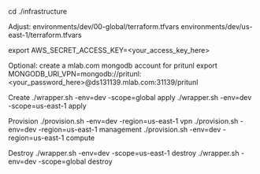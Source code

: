 cd ./infrastructure

Adjust:
  environments/dev/00-global/terraform.tfvars
  environments/dev/us-east-1/terraform.tfvars

export AWS_SECRET_ACCESS_KEY=<your_access_key_here>

Optional: create a mlab.com mongodb account for pritunl
  export MONGODB_URI_VPN=mongodb://pritunl:<your_password_here>@ds131139.mlab.com:31139/pritunl

Create
./wrapper.sh -env=dev -scope=global apply
./wrapper.sh -env=dev -scope=us-east-1 apply

Provision
./provision.sh -env=dev -region=us-east-1 vpn
./provision.sh -env=dev -region=us-east-1 management
./provision.sh -env=dev -region=us-east-1 compute

Destroy
./wrapper.sh -env=dev -scope=us-east-1 destroy
./wrapper.sh -env=dev -scope=global destroy
